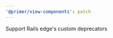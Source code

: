 ```yaml
---
'@primer/view-components': patch
---
```


Support Rails edge's custom deprecators

<!-- Changed components: _none_ -->
